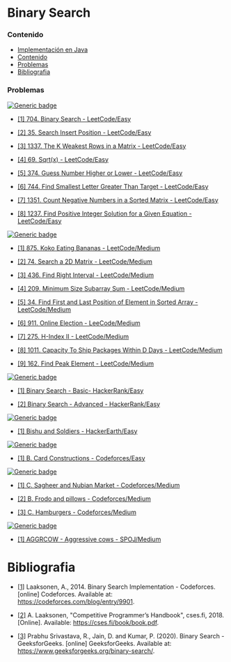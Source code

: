 # Binary Search

### Contenido

* [Implementación en Java](#)
* [Contenido](#contenido)
* [Problemas](#problemas)
* [Bibliografia](#bibliografia)

### Problemas

[![Generic badge](https://img.shields.io/badge/LeetCode-Easy-green.svg)](https://leetcode.com/problemset/algorithms/)

* [[1] 704. Binary Search - LeetCode/Easy](https://leetcode.com/problems/binary-search/)

* [[2] 35. Search Insert Position - LeetCode/Easy](https://leetcode.com/problems/search-insert-position/)

* [[3] 1337. The K Weakest Rows in a Matrix - LeetCode/Easy](https://leetcode.com/problems/the-k-weakest-rows-in-a-matrix/)

* [[4] 69. Sqrt(x) - LeetCode/Easy](https://leetcode.com/problems/sqrtx/)

* [[5] 374. Guess Number Higher or Lower - LeetCode/Easy](https://leetcode.com/problems/guess-number-higher-or-lower/)

* [[6] 744. Find Smallest Letter Greater Than Target - LeetCode/Easy](https://leetcode.com/problems/find-smallest-letter-greater-than-target/)

* [[7] 1351. Count Negative Numbers in a Sorted Matrix - LeetCode/Easy](https://leetcode.com/problems/count-negative-numbers-in-a-sorted-matrix/)

* [[8] 1237. Find Positive Integer Solution for a Given Equation - LeetCode/Easy](https://leetcode.com/problems/find-positive-integer-solution-for-a-given-equation/)

[![Generic badge](https://img.shields.io/badge/LeetCode-Medium-yellow.svg)](https://leetcode.com/problemset/algorithms/)

* [[1] 875. Koko Eating Bananas - LeetCode/Medium](https://leetcode.com/problems/koko-eating-bananas/)

* [[2] 74. Search a 2D Matrix - LeetCode/Medium](https://leetcode.com/problems/search-a-2d-matrix/)

* [[3] 436. Find Right Interval - LeetCode/Medium](https://leetcode.com/problems/find-right-interval/)

* [[4] 209. Minimum Size Subarray Sum  - LeetCode/Medium](https://leetcode.com/problems/minimum-size-subarray-sum/)

* [[5] 34. Find First and Last Position of Element in Sorted Array - LeetCode/Medium](https://leetcode.com/problems/find-first-and-last-position-of-element-in-sorted-array/)

* [[6] 911. Online Election - LeeCode/Medium](https://leetcode.com/problems/online-election/)

* [[7] 275. H-Index II - LeetCode/Medium](https://leetcode.com/problems/h-index-ii/)

* [[8] 1011. Capacity To Ship Packages Within D Days - LeetCode/Medium](https://leetcode.com/problems/capacity-to-ship-packages-within-d-days/)

* [[9] 162. Find Peak Element - LeetCode/Medium](https://leetcode.com/problems/find-peak-element/)

[![Generic badge](https://img.shields.io/badge/HackerRank-Easy-green.svg)](https://www.hackerrank.com/dashboard)

* [[1] Binary Search - Basic- HackerRank/Easy](https://www.hackerrank.com/contests/launchpad-1-winter-challenge/challenges/binary-search-basic/problem)

* [[2] Binary Search - Advanced - HackerRank/Easy](https://www.hackerrank.com/contests/launchpad-1-winter-challenge/challenges/binary-search-advanced)

[![Generic badge](https://img.shields.io/badge/HackerEarth-Easy-green.svg)](https://www.hackerearth.com/de/practice/)

* [[1] Bishu and Soldiers - HackerEarth/Easy](https://www.hackerearth.com/de/practice/algorithms/searching/binary-search/practice-problems/algorithm/bishu-and-soldiers/)


[![Generic badge](https://img.shields.io/badge/CodeForces-Easy-green.svg)](https://codeforces.com/problemset?tags=binary%20search)

* [[1] B. Card Constructions - Codeforces/Easy](https://codeforces.com/problemset/problem/1345/B)


[![Generic badge](https://img.shields.io/badge/CodeForces-Medium-yellow.svg)](https://codeforces.com/problemset?tags=binary%20search)

* [[1] C. Sagheer and Nubian Market - Codeforces/Medium](https://codeforces.com/contest/812/problem/C)

* [[2] B. Frodo and pillows - Codeforces/Medium](https://codeforces.com/problemset/problem/760/B)

* [[3] C. Hamburgers - Codeforces/Medium](https://codeforces.com/problemset/problem/371/C)

[![Generic badge](https://img.shields.io/badge/SPOJ-Medium-yellow.svg)](https://www.spoj.com/problems/tag/binary-search)

* [[1] AGGRCOW - Aggressive cows - SPOJ/Medium](https://www.spoj.com/problems/AGGRCOW/)

# Bibliografia

* [[1]](https://codeforces.com/blog/entry/9901) Laaksonen, A., 2014. Binary Search Implementation - Codeforces. [online] Codeforces. Available at: <https://codeforces.com/blog/entry/9901>.

* [[2]](https://cses.fi/book/book.pdf) A. Laaksonen, "Competitive Programmer’s Handbook", cses.fi, 2018. [Online]. Available: <https://cses.fi/book/book.pdf>.

* [[3]](https://www.geeksforgeeks.org/binary-search/) Prabhu Srivastava, R., Jain, D. and Kumar, P. (2020). Binary Search - GeeksforGeeks. [online] GeeksforGeeks. Available at: <https://www.geeksforgeeks.org/binary-search/>.